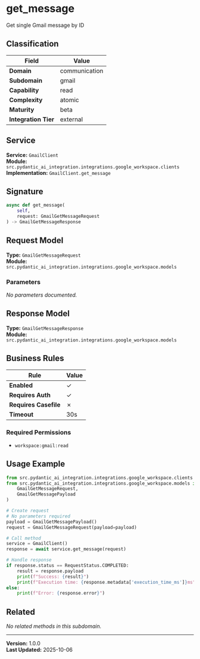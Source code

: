 # get_message

Get single Gmail message by ID

## Classification

| Field | Value |
|-------|-------|
| **Domain** | communication |
| **Subdomain** | gmail |
| **Capability** | read |
| **Complexity** | atomic |
| **Maturity** | beta |
| **Integration Tier** | external |

## Service

**Service:** `GmailClient`  
**Module:** `src.pydantic_ai_integration.integrations.google_workspace.clients`  
**Implementation:** `GmailClient.get_message`

## Signature

```python
async def get_message(
    self,
    request: GmailGetMessageRequest
) -> GmailGetMessageResponse
```

## Request Model

**Type:** `GmailGetMessageRequest`  
**Module:** `src.pydantic_ai_integration.integrations.google_workspace.models`

### Parameters

*No parameters documented.*


## Response Model

**Type:** `GmailGetMessageResponse`  
**Module:** `src.pydantic_ai_integration.integrations.google_workspace.models`

## Business Rules

| Rule | Value |
|------|-------|
| **Enabled** | ✓ |
| **Requires Auth** | ✓ |
| **Requires Casefile** | ✗ |
| **Timeout** | 30s |

### Required Permissions

- `workspace:gmail:read`


## Usage Example

```python
from src.pydantic_ai_integration.integrations.google_workspace.clients import GmailClient
from src.pydantic_ai_integration.integrations.google_workspace.models import (
    GmailGetMessageRequest,
    GmailGetMessagePayload
)

# Create request
# No parameters required
payload = GmailGetMessagePayload()
request = GmailGetMessageRequest(payload=payload)

# Call method
service = GmailClient()
response = await service.get_message(request)

# Handle response
if response.status == RequestStatus.COMPLETED:
    result = response.payload
    print(f"Success: {result}")
    print(f"Execution time: {response.metadata['execution_time_ms']}ms")
else:
    print(f"Error: {response.error}")
```

## Related

*No related methods in this subdomain.*


---

**Version:** 1.0.0  
**Last Updated:** 2025-10-06
